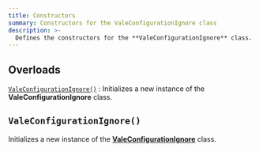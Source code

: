 ```yaml
---
title: Constructors
summary: Constructors for the ValeConfigurationIgnore class
description: >-
  Defines the constructors for the **ValeConfigurationIgnore** class.
---
```


## Overloads

[`ValeConfigurationIgnore()`](#valeapplicationinfo)
: Initializes a new instance of the **ValeConfigurationIgnore** class.

## `ValeConfigurationIgnore()`

Initializes a new instance of the [**ValeConfigurationIgnore**][01] class.

<!-- Link Reference Definitions -->
[01]: ../
